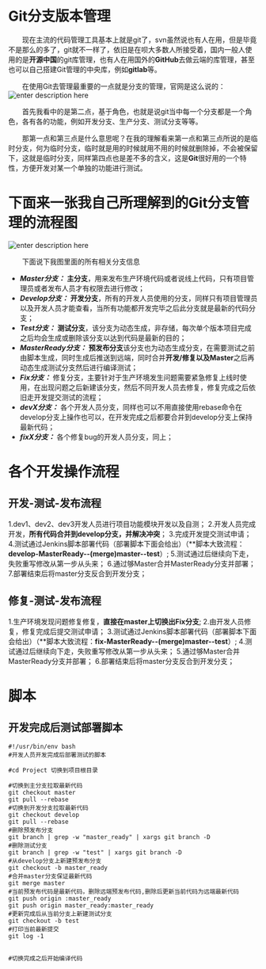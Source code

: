 # Git分支版本管理


&emsp;&emsp;现在主流的代码管理工具基本上就是git了，svn虽然说也有人在用，但是毕竟不是那么的多了，git就不一样了，依旧是在呗大多数人所接受着，国内一般人使用的是**开源中国**的git库管理，也有人在用国外的**GitHub**去做云端的库管理，甚至也可以自己搭建Git管理的中央库，例如**gitlab**等。

&emsp;&emsp;在使用Git去管理最重要的一点就是分支的管理，官网是这么说的：
![enter description here](http://blogpic.momentsoflife.work/1579423612163.png)

&emsp;&emsp;首先我看中的是第二点，基于角色，也就是说git当中每一个分支都是一个角色，各有各的功能，例如开发分支、生产分支、测试分支等等。

&emsp;&emsp;那第一点和第三点是什么意思呢？在我的理解看来第一点和第三点所说的是临时分支，何为临时分支，临时就是用的时候就用不用的时候就删除掉，不会被保留下，这就是临时分支，同样第四点也是差不多的含义，这是**Git**很好用的一个特性，方便开发对某一个单独的功能进行测试。


# 下面来一张我自己所理解到的Git分支管理的流程图


![enter description here](http://blogpic.momentsoflife.work/git分支管理.png)

&emsp;&emsp;下面说下我图里面的所有相关分支信息 

 - ***Master分支：*** **主分支**，用来发布生产环境代码或者说线上代码，只有项目管理员或者发布人员才有权限去进行修改；
 - ***Develop分支：*** **开发分支**，所有的开发人员使用的分支，同样只有项目管理员以及开发人员才能查看，当所有功能都开发完毕之后此分支就是最新的代码分支；
 - ***Test分支：*** **测试分支**，该分支为动态生成，非存储，每次单个版本项目完成之后均会生成或删除该分支以达到代码是最新的目的；
 - ***MasterReady分支：*** **预发布分支**该分支也为动态生成分支，在需要测试之前由脚本生成，同时生成后推送到远端，同时合并**开发/修复以及Master**之后再动态生成测试分支然后进行编译测试；
 - ***Fix分支：*** 修复分支，主要针对于生产环境发生问题需要紧急修复上线时使用，在出现问题之后新建该分支，然后不同开发人员去修复，修复完成之后依旧走开发提交测试的流程；
 - ***devX分支：*** 各个开发人员分支，同样也可以不用直接使用rebase命令在develop分支上操作也可以，在开发完成之后都要合并到develop分支上保持最新代码；
 - ***fixX分支：*** 各个修复bug的开发人员分支，同上；

# 各个开发操作流程

## 开发-测试-发布流程

 1.dev1、dev2、dev3开发人员进行项目功能模块开发以及自测；
 2.开发人员完成开发，**所有代码合并到develop分支，并解决冲突**；
 3.完成开发提交测试申请；
 4.测试通过Jenkins脚本部署代码（部署脚本下面会给出）（**脚本大致流程：**develop-MasterReady--(merge)master--test**）;
 5.测试通过后继续向下走，失败重写修改从第一步从头来；
 6.通过够Master合并MasterReady分支并部署；
 7.部署结束后将master分支反合到开发分支；

## 修复-测试-发布流程

 1.生产环境发现问题修复修复，**直接在master上切换出Fix分支**;
 2.由开发人员修复，修复完成后提交测试申请；
 3.测试通过Jenkins脚本部署代码（部署脚本下面会给出）（**脚本大致流程：**fix-MasterReady--(merge)master--test**）;
 4.测试通过后继续向下走，失败重写修改从第一步从头来；
 5.通过够Master合并MasterReady分支并部署；
 6.部署结束后将master分支反合到开发分支；


# 脚本

## 开发完成后测试部署脚本

``` shell
#!/usr/bin/env bash
#开发人员开发完成后部署测试的脚本

#cd Project 切换到项目根目录

#切换到主分支拉取最新代码
git checkout master
git pull --rebase
#切换到开发分支拉取最新代码
git checkout develop
git pull --rebase
#删除预发布分支
git branch | grep -w "master_ready" | xargs git branch -D
#删除测试分支
git branch | grep -w "test" | xargs git branch -D
#从develop分支上新建预发布分支
git checkout -b master_ready
#合并master分支保证最新代码
git merge master
#当前预发布代码是最新代码，删除远端预发布代码,删除后更新当前代码为远端最新代码
git push origin :master_ready
git push origin master_ready:master_ready
#更新完成后从当前分支上新建测试分支
git checkout -b test
#打印当前最新提交
git log -1


#切换完成之后开始编译代码



```



